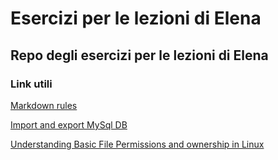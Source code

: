 # Esercizi per le lezioni di Elena

## Repo degli esercizi per le lezioni di Elena

### Link utili

[Markdown rules](https://github.com/DavidAnson/markdownlint/blob/v0.19.0/doc/Rules.md#md041)

[Import and export MySql DB](https://www.a2hosting.com/kb/developer-corner/mysql/import-and-export-a-mysql-database)

[Understanding Basic File Permissions and ownership in Linux](https://www.thegeekdiary.com/understanding-basic-file-permissions-and-ownership-in-linux/)
